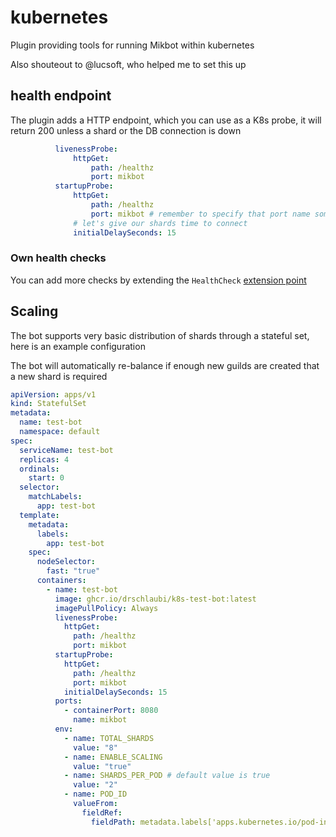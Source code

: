 # kubernetes

Plugin providing tools for running Mikbot within kubernetes

Also shouteout to @lucsoft, who helped me to set this up

## health endpoint

The plugin adds a HTTP endpoint, which you can use as a K8s probe, it will return 200 unless a shard or the DB connection
is down

```yaml
          livenessProbe:
              httpGet:
                  path: /healthz
                  port: mikbot
          startupProbe:
              httpGet:
                  path: /healthz
                  port: mikbot # remember to specify that port name somewhere
              # let's give our shards time to connect
              initialDelaySeconds: 15
```

### Own health checks
You can add more checks by extending the `HealthCheck` [extension point](../../PLUGINS.md#what-are-extension-points)

## Scaling

The bot supports very basic distribution of shards through a stateful set, here is an example configuration

The bot will automatically re-balance if enough new guilds are created that a new shard is required

```yaml
apiVersion: apps/v1
kind: StatefulSet
metadata:
  name: test-bot
  namespace: default
spec:
  serviceName: test-bot
  replicas: 4
  ordinals:
    start: 0
  selector:
    matchLabels:
      app: test-bot
  template:
    metadata:
      labels:
        app: test-bot
    spec:
      nodeSelector:
        fast: "true"
      containers:
        - name: test-bot
          image: ghcr.io/drschlaubi/k8s-test-bot:latest
          imagePullPolicy: Always
          livenessProbe:
            httpGet:
              path: /healthz
              port: mikbot
          startupProbe:
            httpGet:
              path: /healthz
              port: mikbot
            initialDelaySeconds: 15
          ports:
            - containerPort: 8080
              name: mikbot
          env:
            - name: TOTAL_SHARDS
              value: "8"
            - name: ENABLE_SCALING
              value: "true"
            - name: SHARDS_PER_POD # default value is true
              value: "2"
            - name: POD_ID
              valueFrom:
                fieldRef:
                  fieldPath: metadata.labels['apps.kubernetes.io/pod-index']
```
